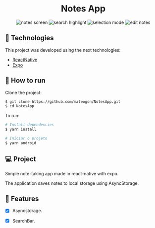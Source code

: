 <div align="center">
    <h1> Notes App</h1>
</div>

<div align="center">
    <img style="max-width: 30%;" src="https://github.com/mateogon/NotesApp/blob/master/img/notes_screen.png?raw=true" alt="notes screen"/>
    <img style="max-width: 30%;" src="https://github.com/mateogon/NotesApp/blob/master/img/search_highlight.png?raw=true" alt="search highlight"/>
    <img style="max-width: 30%;" src="https://github.com/mateogon/NotesApp/blob/master/img/selection_mode.png?raw=true" alt="selection mode"/>
    <img style="max-width: 30%;" src="https://github.com/mateogon/NotesApp/blob/master/img/note_edit.png?raw=true" alt="edit notes"/>
</div>

## 🧪 Technologies

This project was developed using the next technologies:

- [ReactNative](https://reactnative.dev/)
- [Expo](https://expo.dev/)

## 🚀 How to run

Clone the project:

```bash
$ git clone https://github.com/mateogon/NotesApp.git
$ cd NotesApp
```

To run:

```bash
# Install dependencies
$ yarn install

# Iniciar o projeto
$ yarn android
```

## 💻 Project

Simple note-taking app made in react-native with expo.

The application saves notes to local storage using AsyncStorage.

## 🌟 Features

- [x] Asyncstorage.

- [x] SearchBar.
